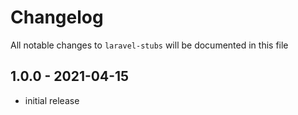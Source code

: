 # Changelog

All notable changes to `laravel-stubs` will be documented in this file

## 1.0.0 - 2021-04-15

- initial release
